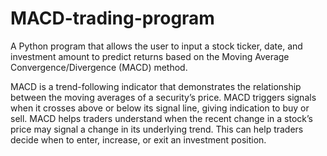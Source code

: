 # MACD-trading-program
A Python program that allows the user to input a stock ticker, date, and investment amount to predict returns based on the Moving Average Convergence/Divergence (MACD) method.


MACD is a trend-following indicator that demonstrates the relationship between the moving averages of a security’s price. MACD triggers signals when it crosses above or below its signal line, giving indication to buy or sell. MACD helps traders understand when the recent change in a stock’s price may signal a change in its underlying trend. This can help traders decide when to enter, increase, or exit an investment position.
